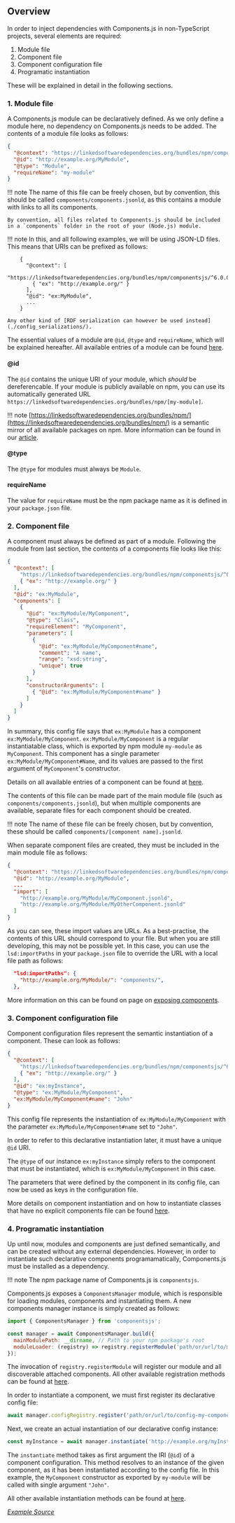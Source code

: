 ## Overview

In order to inject dependencies with Components.js in non-TypeScript projects, several elements are required:

1. Module file
2. Component file
3. Component configuration file
4. Programatic instantiation

These will be explained in detail in the following sections.

### 1. Module file

A Components.js module can be declaratively defined.
As we only define a module here, no dependency on Components.js needs to be added.
The contents of a module file looks as follows:
```json
{
  "@context": "https://linkedsoftwaredependencies.org/bundles/npm/componentsjs/^6.0.0/components/context.jsonld",
  "@id": "http://example.org/MyModule",
  "@type": "Module",
  "requireName": "my-module"
}
```

!!! note
    The name of this file can be freely chosen, but by convention, this should be called `components/components.jsonld`,
    as this contains a module with links to all its components.

    By convention, all files related to Components.js should be included in a `components` folder in the root of your (Node.js) module.

!!! note
    In this, and all following examples, we will be using JSON-LD files.
    This means that URIs can be prefixed as follows:

        {
          "@context": [
            "https://linkedsoftwaredependencies.org/bundles/npm/componentsjs/^6.0.0/components/context.jsonld",
            { "ex": "http://example.org/" }
          ],
          "@id": "ex:MyModule",
          ...
        }
    
    Any other kind of [RDF serialization can however be used instead](./config_serializations/).

The essential values of a module are `@id`, `@type` and `requireName`, which will be explained hereafter.
All available entries of a module can be found [here](../../configuration/modules/).

#### @id

The `@id` contains the unique URI of your module, which *should* be dereferencable.
If your module is publicly available on npm, you can use its automatically generated URL `https://linkedsoftwaredependencies.org/bundles/npm/[my-module]`.

!!! note
    [https://linkedsoftwaredependencies.org/bundles/npm/](https://linkedsoftwaredependencies.org/bundles/npm/) is a semantic mirror of all available packages on npm.
    More information can be found in our [article](https://linkedsoftwaredependencies.org/articles/describing-experiments/).

#### @type

The `@type` for modules must always be `Module`.

#### requireName

The value for `requireName` must be the npm package name as it is defined in your `package.json` file.

### 2. Component file

A component must always be defined as part of a module.
Following the module from last section, the contents of a components file looks like this:
```json
{
  "@context": [
    "https://linkedsoftwaredependencies.org/bundles/npm/componentsjs/^6.0.0/components/context.jsonld",
    { "ex": "http://example.org/" }
  ],
  "@id": "ex:MyModule",
  "components": [
    {
      "@id": "ex:MyModule/MyComponent",
      "@type": "Class",
      "requireElement": "MyComponent",
      "parameters": [
        {
          "@id": "ex:MyModule/MyComponent#name",
          "comment": "A name",
          "range": "xsd:string",
          "unique": true
        }
      ],
      "constructorArguments": [
        { "@id": "ex:MyModule/MyComponent#name" }
      ]
    }
  ]
}
```

In summary, this config file says that `ex:MyModule` has a component `ex:MyModule/MyComponent`.
`ex:MyModule/MyComponent` is a regular instantiatable class, which is exported by npm module `my-module` as `MyComponent`.
This component has a single parameter `ex:MyModule/MyComponent#Name`,
and its values are passed to the first argument of `MyComponent`'s constructor.

Details on all available entries of a component can be found at [here](../../configuration/components/).

The contents of this file can be made part of the main module file (such as `components/components.jsonld`),
but when multiple components are available, separate files for each component should be created.

!!! note
    The name of these file can be freely chosen, but by convention, these should be called `components/[component name].jsonld`.

When separate component files are created, they must be included in the main module file as follows:
```json
{
  "@context": "https://linkedsoftwaredependencies.org/bundles/npm/componentsjs/^6.0.0/components/context.jsonld",
  "@id": "http://example.org/MyModule",
  ...
  "import": [
    "http://example.org/MyModule/MyComponent.jsonld",
    "http://example.org/MyModule/MyOtherComponent.jsonld"
  ]
}
```

As you can see, these import values are URLs.
As a best-practise, the contents of this URL should correspond to your file.
But when you are still developing, this may not be possible yet.
In this case, you can use the `lsd:importPaths` in your `package.json` file
to override the URL with a local file path as follows:
```json
  "lsd:importPaths": {
    "http://example.org/MyModule/": "components/",
  },
```
More information on this can be found on page on [exposing components](/getting_started/basics/exposing_components/#advanced-import-overriding).

### 3. Component configuration file

Component configuration files represent the semantic instantiation of a component.
These can look as follows:
```json
{
  "@context": [
    "https://linkedsoftwaredependencies.org/bundles/npm/componentsjs/^6.0.0/components/context.jsonld",
    { "ex": "http://example.org/" }
  ],
  "@id": "ex:myInstance",
  "@type": "ex:MyModule/MyComponent",
  "ex:MyModule/MyComponent#name": "John"
}
```

This config file represents the instantiation of `ex:MyModule/MyComponent`
with the parameter `ex:MyModule/MyComponent#name` set to `"John"`.

In order to refer to this declarative instantiation later, it must have a unique `@id` URI.

The `@type` of our instance `ex:myInstance` simply refers to the component
that must be instantiated, which is `ex:MyModule/MyComponent` in this case.

The parameters that were defined by the component in its config file,
can now be used as keys in the configuration file.

More details on component instantiation and on how to instantiate classes that have no explicit components file
can be found [here](../../configuration/configurations/nonsemantic/).

### 4. Programatic instantiation

Up until now, modules and components are just defined semantically,
and can be created without any external dependencies.
However, in order to instantiate such declarative components programamatically,
Components.js must be installed as a dependency.

!!! note
    The npm package name of Components.js is `componentsjs`.

Components.js exposes a `ComponentsManager` module, which is responsible for loading modules, components and instantiating them.
A new components manager instance is simply created as follows:
```javascript
import { ComponentsManager } from 'componentsjs';

const manager = await ComponentsManager.build({
  mainModulePath: __dirname, // Path to your npm package's root
  moduleLoader: (registry) => registry.registerModule('path/or/url/to/my-module.jsonld'),
});
```

The invocation of `registry.registerModule` will register our module and all discoverable attached components.
All other available registration methods can be found at [here](../../loading/registration/).

In order to instantiate a component,
we must first register its declarative config file:

```javascript
await manager.configRegistry.register('path/or/url/to/config-my-component.jsonld');
```

Next, we create an actual instantiation of our declarative config instance:
```javascript
const myInstance = await manager.instantiate('http://example.org/myInstance');
```

The `instantiate` method takes as first argument the IRI (`@id`) of a component configuration.
This method resolves to an instance of the given component, as it has been instantiated according to the config file.
In this example, the `MyComponent` constructor as exported by `my-module` will be called with single argument `"John"`.

All other available instantiation methods can be found at [here](../../loading/instantiation/).

[_Example Source_](https://github.com/LinkedSoftwareDependencies/Examples-Components.js/tree/master/documentation/getting_started/basics/workflow)
